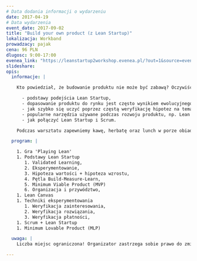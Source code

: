 ```yaml
---
# Data dodania informacji o wydarzeniu
date: 2017-04-19
# Data wydarzenia
event_date: 2017-09-02
title: "Build your own product (z Lean Startup)"
lokalizacja: Workband
prowadzacy: pajak
cena: 96 PLN
dlugosc: 9:00-17:00
evenea_link: "https://leanstartup2workshop.evenea.pl/?out=1&source=event_iframe"
slideshare:
opis:
  informacje: |

    Kto powiedział, że budowanie produktu nie może być zabawą? Oczywiście, gdy inwestujesz własne pieniądze, jest to poważniejsza inicjatywa niż tyko zabawa. Z tego powodu, możliwość budowy produktu w środowisku, w którym można ponieść porażkę, jest bardzo istotne, ponieważ jest pozbawione ryzyka prawdziwego bankructwa. W ciągu jednodniowego warsztatu chcielibymy Cię zabrać w podróż, podczas której poznasz następujące koncepcje:

      - podstawy podejścia Lean Startup,
      - dopasowanie produktu do rynku jest często wynikiem ewolucyjnego procesu a nie świetnego pomysłu od samego początku,
      - jak szybko się uczyć poprzez częstą weryfikację hipotez na temat klientów,
      - popularne narzędzia używane podczas rozwoju produktu, np. Lean Canvas, techniki eksperymentowania (Wizard of Oz, Concierge, Dry-Wallet),
      - jak połączyć Lean Startup i Scrum.

    Podczas warsztatu zapewniemy kawę, herbatę oraz lunch w porze obiadowej.

  program: |

    1. Gra 'Playing Lean'
    1. Podstawy Lean Startup
       1. Validated Learning,
       2. Eksperymentowanie,
       3. Hipoteza wartości + hipoteza wzrostu,
       4. Pętla Build-Measure-Learn,
       5. Minimum Viable Product (MVP)
       6. Organizacja i przywództwo,
    1. Lean Canvas
    1. Techniki eksperymentowania
       1. Weryfikacja zainteresowania,
       2. Weryfikacja rozwiązania,
       3. Weryfikacja płatności,
    1. Scrum + Lean Startup
    1. Minimum Lovable Product (MLP)

  uwaga: |
    Liczba miejsc ograniczona! Organizator zastrzega sobie prawo do zmiany lokalizacji wydarzenia oraz jego odwołania w przypadku niezgłoszenia się minimalnej liczby uczestników.

---
```

